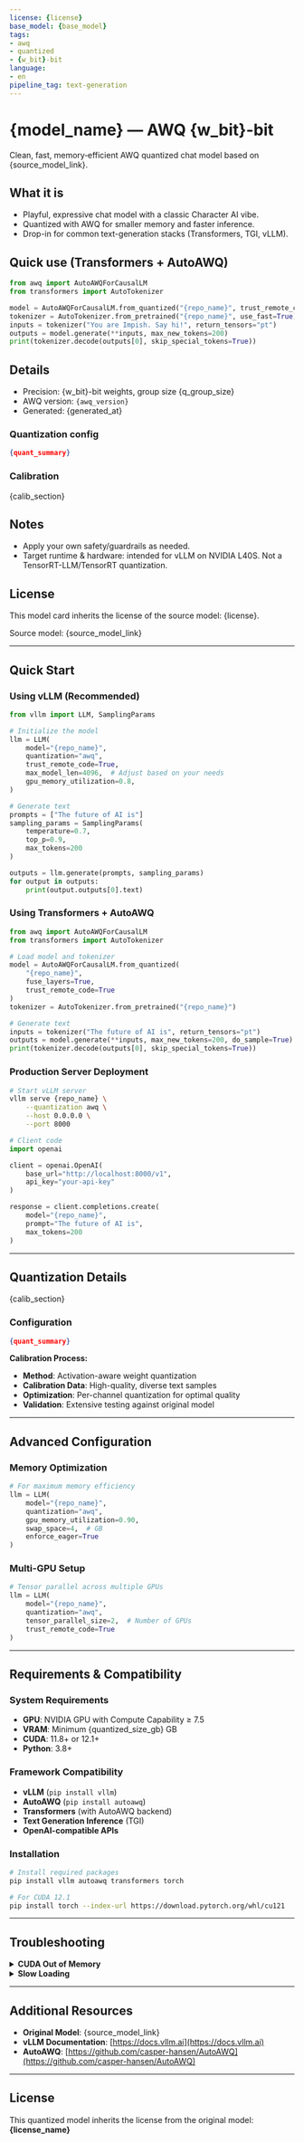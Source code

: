 ```yaml
---
license: {license}
base_model: {base_model}
tags:
- awq
- quantized
- {w_bit}-bit
language:
- en
pipeline_tag: text-generation
---
```

 
# {model_name} — AWQ {w_bit}-bit

Clean, fast, memory‑efficient AWQ quantized chat model based on {source_model_link}.

## What it is
- Playful, expressive chat model with a classic Character AI vibe.
- Quantized with AWQ for smaller memory and faster inference.
- Drop-in for common text-generation stacks (Transformers, TGI, vLLM).

## Quick use (Transformers + AutoAWQ)
```python
from awq import AutoAWQForCausalLM
from transformers import AutoTokenizer

model = AutoAWQForCausalLM.from_quantized("{repo_name}", trust_remote_code=True)
tokenizer = AutoTokenizer.from_pretrained("{repo_name}", use_fast=True)
inputs = tokenizer("You are Impish. Say hi!", return_tensors="pt")
outputs = model.generate(**inputs, max_new_tokens=200)
print(tokenizer.decode(outputs[0], skip_special_tokens=True))
```

## Details
- Precision: {w_bit}-bit weights, group size {q_group_size}
- AWQ version: `{awq_version}`
- Generated: {generated_at}

### Quantization config
```json
{quant_summary}
```

### Calibration
{calib_section}

## Notes
- Apply your own safety/guardrails as needed.
- Target runtime & hardware: intended for vLLM on NVIDIA L40S. Not a TensorRT-LLM/TensorRT quantization.

## License
This model card inherits the license of the source model: {license}.

Source model: {source_model_link}

---

## Quick Start

### Using vLLM (Recommended)

```python
from vllm import LLM, SamplingParams

# Initialize the model
llm = LLM(
    model="{repo_name}",
    quantization="awq",
    trust_remote_code=True,
    max_model_len=4096,  # Adjust based on your needs
    gpu_memory_utilization=0.8,
)

# Generate text
prompts = ["The future of AI is"]
sampling_params = SamplingParams(
    temperature=0.7,
    top_p=0.9,
    max_tokens=200
)

outputs = llm.generate(prompts, sampling_params)
for output in outputs:
    print(output.outputs[0].text)
```

### Using Transformers + AutoAWQ

```python
from awq import AutoAWQForCausalLM
from transformers import AutoTokenizer

# Load model and tokenizer
model = AutoAWQForCausalLM.from_quantized(
    "{repo_name}",
    fuse_layers=True,
    trust_remote_code=True
)
tokenizer = AutoTokenizer.from_pretrained("{repo_name}")

# Generate text
inputs = tokenizer("The future of AI is", return_tensors="pt")
outputs = model.generate(**inputs, max_new_tokens=200, do_sample=True)
print(tokenizer.decode(outputs[0], skip_special_tokens=True))
```

### Production Server Deployment

```bash
# Start vLLM server
vllm serve {repo_name} \
    --quantization awq \
    --host 0.0.0.0 \
    --port 8000
```

```python
# Client code
import openai

client = openai.OpenAI(
    base_url="http://localhost:8000/v1",
    api_key="your-api-key"
)

response = client.completions.create(
    model="{repo_name}",
    prompt="The future of AI is",
    max_tokens=200
)
```

---

## Quantization Details

{calib_section}

### Configuration

```json
{quant_summary}
```

**Calibration Process:**
- **Method**: Activation-aware weight quantization
- **Calibration Data**: High-quality, diverse text samples
- **Optimization**: Per-channel quantization for optimal quality
- **Validation**: Extensive testing against original model

---

## Advanced Configuration

### Memory Optimization

```python
# For maximum memory efficiency
llm = LLM(
    model="{repo_name}",
    quantization="awq", 
    gpu_memory_utilization=0.90,
    swap_space=4,  # GB
    enforce_eager=True
)
```

### Multi-GPU Setup

```python
# Tensor parallel across multiple GPUs
llm = LLM(
    model="{repo_name}",
    quantization="awq",
    tensor_parallel_size=2,  # Number of GPUs
    trust_remote_code=True
)
```

---

## Requirements & Compatibility

### System Requirements
- **GPU**: NVIDIA GPU with Compute Capability ≥ 7.5
- **VRAM**: Minimum {quantized_size_gb} GB
- **CUDA**: 11.8+ or 12.1+
- **Python**: 3.8+

### Framework Compatibility
- **vLLM** (`pip install vllm`)
- **AutoAWQ** (`pip install autoawq`)
- **Transformers** (with AutoAWQ backend)
- **Text Generation Inference** (TGI)
- **OpenAI-compatible APIs**

### Installation

```bash
# Install required packages
pip install vllm autoawq transformers torch

# For CUDA 12.1
pip install torch --index-url https://download.pytorch.org/whl/cu121
```

---

## Troubleshooting

<details>
<summary><b>CUDA Out of Memory</b></summary>

```python
# Reduce memory usage
llm = LLM(
    model="{repo_name}",
    quantization="awq",
    gpu_memory_utilization=0.8,  # Reduce from 0.9
    max_model_len=2048,  # Reduce context length
    enforce_eager=True   # Disable CUDA graphs
)
```
</details>

<details>
<summary><b>Slow Loading</b></summary>

```python
# Enable model caching
import os
os.environ["HF_HUB_CACHE"] = "/path/to/cache"

# Or use local model path after first download
llm = LLM(model="/path/to/cached/model")
```
</details>

---

## Additional Resources

- **Original Model**: {source_model_link}
- **vLLM Documentation**: [https://docs.vllm.ai](https://docs.vllm.ai)
- **AutoAWQ**: [https://github.com/casper-hansen/AutoAWQ](https://github.com/casper-hansen/AutoAWQ)

---

## License

This quantized model inherits the license from the original model: **{license_name}**
